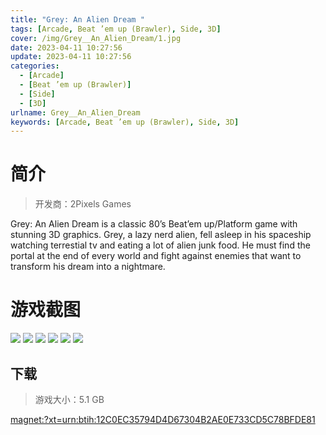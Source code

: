 ```yaml
---
title: "Grey: An Alien Dream "
tags: [Arcade, Beat ’em up (Brawler), Side, 3D]
cover: /img/Grey__An_Alien_Dream/1.jpg
date: 2023-04-11 10:27:56
update: 2023-04-11 10:27:56
categories: 
  - [Arcade]
  - [Beat ’em up (Brawler)]
  - [Side]
  - [3D]
urlname: Grey__An_Alien_Dream
keywords: [Arcade, Beat ’em up (Brawler), Side, 3D]
---
```

# 简介

> 开发商：2Pixels Games

Grey: An Alien Dream is a classic 80’s Beat’em up/Platform game with stunning 3D graphics.
Grey, a lazy nerd alien, fell asleep in his spaceship watching terrestial tv and eating a lot of alien junk food.
He must find the portal at the end of every world and fight against enemies that want to transform his dream into a nightmare.

# 游戏截图

![](/img/Grey__An_Alien_Dream/2.jpg)
![](/img/Grey__An_Alien_Dream/3.jpg)
![](/img/Grey__An_Alien_Dream/4.jpg)
![](/img/Grey__An_Alien_Dream/5.jpg)
![](/img/Grey__An_Alien_Dream/6.jpg)
![](/img/Grey__An_Alien_Dream/7.jpg)


## 下载

> 游戏大小：5.1 GB

[magnet:?xt=urn:btih:12C0EC35794D4D67304B2AE0E733CD5C78BFDE81](magnet:?xt=urn:btih:12C0EC35794D4D67304B2AE0E733CD5C78BFDE81)